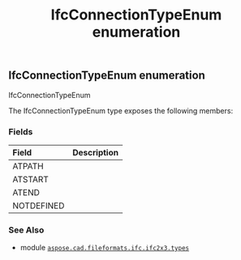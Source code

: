﻿---
title: IfcConnectionTypeEnum enumeration
second_title: Aspose.CAD for Python via .NET API References
description: 
type: docs
weight: 1920
url: /python-net/aspose.cad.fileformats.ifc.ifc2x3.types/ifcconnectiontypeenum/
is_root: false
---

## IfcConnectionTypeEnum enumeration

IfcConnectionTypeEnum



The IfcConnectionTypeEnum type exposes the following members:

### Fields
| Field | Description |
| :- | :- |
| ATPATH |  |
| ATSTART |  |
| ATEND |  |
| NOTDEFINED |  |



### See Also
* module [`aspose.cad.fileformats.ifc.ifc2x3.types`](..)
